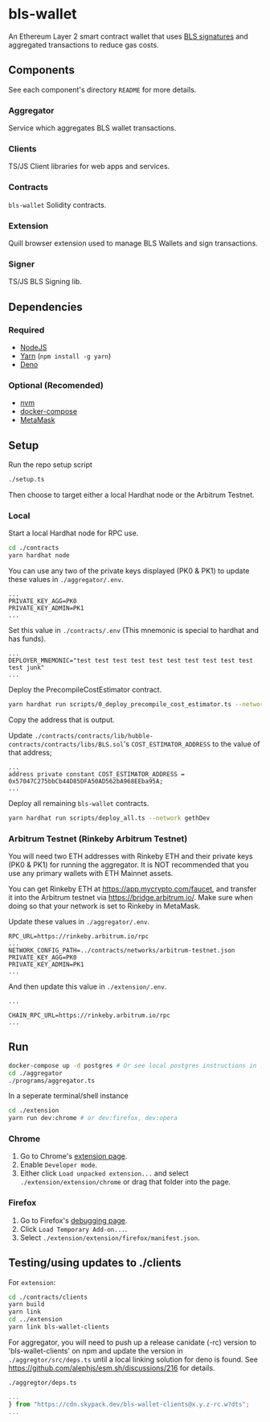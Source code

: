 # bls-wallet

An Ethereum Layer 2 smart contract wallet that uses [BLS signatures](https://en.wikipedia.org/wiki/BLS_digital_signature) and aggregated transactions to reduce gas costs.

## Components

See each component's directory `README` for more details.

### Aggregator

Service which aggregates BLS wallet transactions.

### Clients

TS/JS Client libraries for web apps and services.

### Contracts

`bls-wallet` Solidity contracts.

### Extension

Quill browser extension used to manage BLS Wallets and sign transactions.

### Signer

TS/JS BLS Signing lib.

## Dependencies

### Required

- [NodeJS](https://nodejs.org)
- [Yarn](https://yarnpkg.com/getting-started/install) (`npm install -g yarn`)
- [Deno](https://deno.land/#installation)

### Optional (Recomended)

- [nvm](https://github.com/nvm-sh/nvm#installing-and-updating)
- [docker-compose](https://docs.docker.com/compose/install/)
- [MetaMask](https://metamask.io/)

## Setup

Run the repo setup script
```sh
./setup.ts
```

Then choose to target either a local Hardhat node or the Arbitrum Testnet.

### Local

Start a local Hardhat node for RPC use.
```sh
cd ./contracts
yarn hardhat node
```

You can use any two of the private keys displayed (PK0 & PK1) to update these values in `./aggregator/.env`.
```
...
PRIVATE_KEY_AGG=PK0
PRIVATE_KEY_ADMIN=PK1
...
```

Set this value in `./contracts/.env` (This mnemonic is special to hardhat and has funds).
```
...
DEPLOYER_MNEMONIC="test test test test test test test test test test test junk"
...
```

Deploy the PrecompileCostEstimator contract.
```sh
yarn hardhat run scripts/0_deploy_precompile_cost_estimator.ts --network gethDev
```
Copy the address that is output.

Update `./contracts/contracts/lib/hubble-contracts/contracts/libs/BLS.sol`'s `COST_ESTIMATOR_ADDRESS` to the value of that address;
```solidity
...
address private constant COST_ESTIMATOR_ADDRESS = 0x57047C275bbCb44D85DFA50AD562bA968EEba95A;
...
```

Deploy all remaining `bls-wallet` contracts.
```sh
yarn hardhat run scripts/deploy_all.ts --network gethDev
```

### Arbitrum Testnet (Rinkeby Arbitrum Testnet)

You will need two ETH addresses with Rinkeby ETH and their private keys (PK0 & PK1) for running the aggregator. It is NOT recommended that you use any primary wallets with ETH Mainnet assets.

You can get Rinkeby ETH at https://app.mycrypto.com/faucet, and transfer it into the Arbitrum testnet via https://bridge.arbitrum.io/. Make sure when doing so that your network is set to Rinkeby in MetaMask.

Update these values in `./aggregator/.env`.
```
RPC_URL=https://rinkeby.arbitrum.io/rpc
...
NETWORK_CONFIG_PATH=../contracts/networks/arbitrum-testnet.json
PRIVATE_KEY_AGG=PK0
PRIVATE_KEY_ADMIN=PK1
...
```

And then update this value in `./extension/.env`.
```
...

CHAIN_RPC_URL=https://rinkeby.arbitrum.io/rpc
...
```

## Run

```sh
docker-compose up -d postgres # Or see local postgres instructions in ./aggregator/README.md#PostgreSQL
cd ./aggregator
./programs/aggregator.ts
```

In a seperate terminal/shell instance
```sh
cd ./extension
yarn run dev:chrome # or dev:firefox, dev:opera
```

### Chrome

1. Go to Chrome's [extension page](chrome://extensions).
2. Enable `Developer mode`.
3. Either click `Load unpacked extension...` and select `./extension/extension/chrome` or drag that folder into the page.

### Firefox

1. Go to Firefox's [debugging page](about:debugging#/runtime/this-firefox).
2. Click `Load Temporary Add-on...`.
3. Select `./extension/extension/firefox/manifest.json`.

## Testing/using updates to ./clients

For `extension`:
```sh
cd ./contracts/clients
yarn build
yarn link
cd ../extension
yarn link bls-wallet-clients
```

For aggregator, you will need to push up a release canidate (-rc) version to 'bls-wallet-clients' on npm and update the version in `./aggregtor/src/deps.ts` until a local linking solution for deno is found. See https://github.com/alephjs/esm.sh/discussions/216 for details.

`./aggregtor/deps.ts`
```typescript
...
} from "https://cdn.skypack.dev/bls-wallet-clients@x.y.z-rc.w?dts";
...
```
